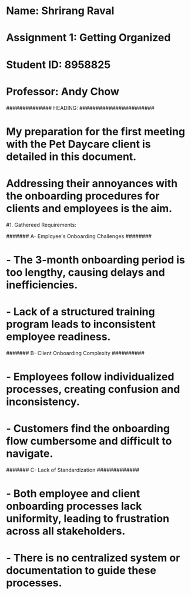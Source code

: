 # Name: Shrirang Raval
# Assignment 1: Getting Organized
# Student ID: 8958825
# Professor: Andy Chow

############## HEADING: #######################
# My preparation for the first meeting with the Pet Daycare client is detailed in this document.
# Addressing their annoyances with the onboarding procedures for clients and employees is the aim.


#1. Gathereed Requirements:

#######  A- Employee's Onboarding Challenges  ########
#    - The 3-month onboarding period is too lengthy, causing delays and inefficiencies.
#    - Lack of a structured training program leads to inconsistent employee readiness.

#######  B- Client Onboarding Complexity   ##########
#    - Employees follow individualized processes, creating confusion and inconsistency.
#    - Customers find the onboarding flow cumbersome and difficult to navigate.

#######  C- Lack of Standardization   #############
#    - Both employee and client onboarding processes lack uniformity, leading to frustration across all stakeholders.
#    - There is no centralized system or documentation to guide these processes.

